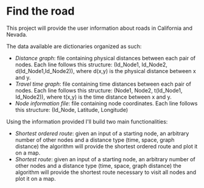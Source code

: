 # Find the road
This project will provide the user information about roads in California and Nevada.

The data available are dictionaries organized as such:
- *Distance graph*: file containing physical distances between each pair of nodes. Each line follows this structure: (Id_Node1, Id_Node2, d(Id_Node1,Id_Node2)), where d(x,y) is the physical distance between x and y.
- *Travel time graph*: file containing time distances between each pair of nodes. Each line follows this structure: (Node1, Node2, t(Id_Node1, Id_Node2)), where t(x,y) is the time distance between x and y.
- *Node information file*: file containing node coordinates. Each line follows this structure: (Id_Node, Latitude, Longitude)

Using the information provided I'll build two main functionalities:
- *Shortest ordered route*: given an input of a starting node, an arbitrary number of other nodes and a distance type (time, space, graph distance) the algorithm will provide the shortest ordered route and plot it on a map.
- *Shortest route*: given an input of a starting node, an arbitrary number of other nodes and a distance type (time, space, graph distance) the algorithm will provide the shortest route necessary to visit all nodes and plot it on a map.
